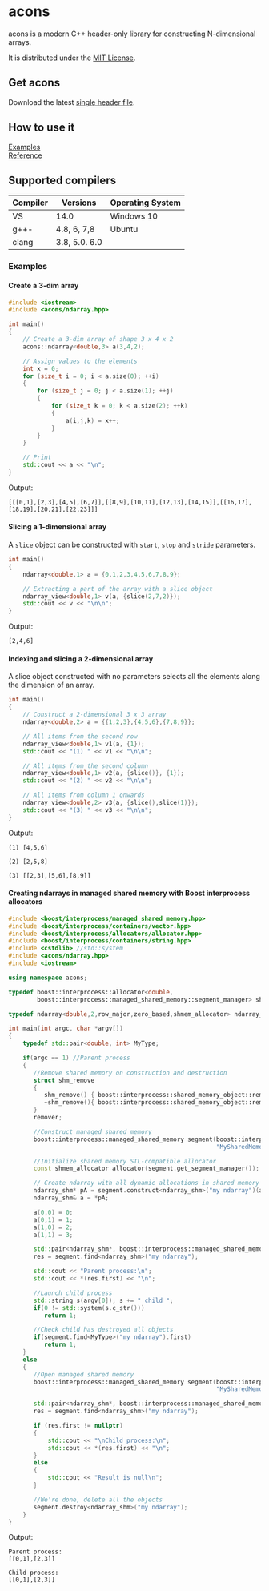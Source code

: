 # acons

acons is a modern C++ header-only library for constructing N-dimensional arrays.

It is distributed under the [MIT License](https://opensource.org/licenses/MIT).

## Get acons

Download the latest [single header file](https://raw.githubusercontent.com/danielaparker/acons/master/include/acons/ndarray.hpp). 

## How to use it

[Examples](#ExamplesLabel)  
[Reference](doc/ref/index.md)

## Supported compilers

 Compiler     | Versions      | Operating System
--------------|---------------|-----------------
 VS           | 14.0          | Windows 10       
 g++-         | 4.8, 6, 7,8   | Ubuntu           
 clang        | 3.8, 5.0. 6.0 |

<div id="ExamplesLabel"/>

### Examples

#### Create a 3-dim array

```c++
#include <iostream>
#include <acons/ndarray.hpp>

int main()
{
    // Create a 3-dim array of shape 3 x 4 x 2
    acons::ndarray<double,3> a(3,4,2);

    // Assign values to the elements
    int x = 0;
    for (size_t i = 0; i < a.size(0); ++i)
    {
        for (size_t j = 0; j < a.size(1); ++j)
        {
            for (size_t k = 0; k < a.size(2); ++k)
            {
                a(i,j,k) = x++;
            }
        }
    }

    // Print
    std::cout << a << "\n";
}
```
Output:
```
[[[0,1],[2,3],[4,5],[6,7]],[[8,9],[10,11],[12,13],[14,15]],[[16,17],[18,19],[20,21],[22,23]]]
```

#### Slicing a 1-dimensional array

A `slice` object can be constructed with `start`, `stop` and `stride` parameters.
```c++
int main()
{
    ndarray<double,1> a = {0,1,2,3,4,5,6,7,8,9};

    // Extracting a part of the array with a slice object
    ndarray_view<double,1> v(a, {slice(2,7,2)});
    std::cout << v << "\n\n";
}
```
Output:
```
[2,4,6]
```

#### Indexing and slicing a 2-dimensional array

A slice object constructed with no parameters selects all the elements along the dimension of an array. 
```c++
int main()
{
    // Construct a 2-dimensional 3 x 3 array 
    ndarray<double,2> a = {{1,2,3},{4,5,6},{7,8,9}};

    // All items from the second row
    ndarray_view<double,1> v1(a, {1});
    std::cout << "(1) " << v1 << "\n\n";

    // All items from the second column
    ndarray_view<double,1> v2(a, {slice()}, {1});
    std::cout << "(2) " << v2 << "\n\n";

    // All items from column 1 onwards
    ndarray_view<double,2> v3(a, {slice(),slice(1)});
    std::cout << "(3) " << v3 << "\n\n";
}
```
Output:
```
(1) [4,5,6]

(2) [2,5,8]

(3) [[2,3],[5,6],[8,9]]
```

#### Creating ndarrays in managed shared memory with Boost interprocess allocators

```c++
#include <boost/interprocess/managed_shared_memory.hpp>
#include <boost/interprocess/containers/vector.hpp>
#include <boost/interprocess/allocators/allocator.hpp>
#include <boost/interprocess/containers/string.hpp>
#include <cstdlib> //std::system
#include <acons/ndarray.hpp>
#include <iostream>

using namespace acons;

typedef boost::interprocess::allocator<double,
        boost::interprocess::managed_shared_memory::segment_manager> shmem_allocator;

typedef ndarray<double,2,row_major,zero_based,shmem_allocator> ndarray_shm;

int main(int argc, char *argv[])
{
    typedef std::pair<double, int> MyType;

    if(argc == 1) //Parent process
    {  
       //Remove shared memory on construction and destruction
       struct shm_remove
       {
          shm_remove() { boost::interprocess::shared_memory_object::remove("MySharedMemory"); }
          ~shm_remove(){ boost::interprocess::shared_memory_object::remove("MySharedMemory"); }
       } 
       remover;

       //Construct managed shared memory
       boost::interprocess::managed_shared_memory segment(boost::interprocess::create_only, 
                                                          "MySharedMemory", 65536);

       //Initialize shared memory STL-compatible allocator
       const shmem_allocator allocator(segment.get_segment_manager());

       // Create ndarray with all dynamic allocations in shared memory
       ndarray_shm* pA = segment.construct<ndarray_shm>("my ndarray")(allocator, 2, 2, 0.0);
       ndarray_shm& a = *pA;

       a(0,0) = 0;
       a(0,1) = 1;
       a(1,0) = 2;
       a(1,1) = 3;

       std::pair<ndarray_shm*, boost::interprocess::managed_shared_memory::size_type> res;
       res = segment.find<ndarray_shm>("my ndarray");

       std::cout << "Parent process:\n";
       std::cout << *(res.first) << "\n";

       //Launch child process
       std::string s(argv[0]); s += " child ";
       if(0 != std::system(s.c_str()))
          return 1;

       //Check child has destroyed all objects
       if(segment.find<MyType>("my ndarray").first)
          return 1;
    }
    else
    {
       //Open managed shared memory
       boost::interprocess::managed_shared_memory segment(boost::interprocess::open_only, 
                                                          "MySharedMemory");

       std::pair<ndarray_shm*, boost::interprocess::managed_shared_memory::size_type> res;
       res = segment.find<ndarray_shm>("my ndarray");

       if (res.first != nullptr)
       {
           std::cout << "\nChild process:\n";
           std::cout << *(res.first) << "\n";
       }
       else
       {
           std::cout << "Result is null\n";
       }

       //We're done, delete all the objects
       segment.destroy<ndarray_shm>("my ndarray");
    }
}
```
Output:
```
Parent process:
[[0,1],[2,3]]

Child process:
[[0,1],[2,3]]
```

